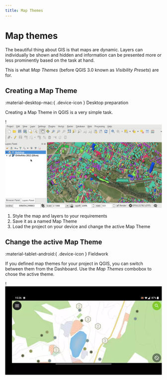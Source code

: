```yaml
---
title: Map Themes
---
```


# Map themes
The beautiful thing about GIS is that maps are dynamic. Layers can
individually be shown and hidden and information can be presented more
or less prominently based on the task at hand.

This is what *Map Themes* (before QGIS 3.0 known as *Visibility
Presets*) are for.

## Creating a Map Theme
:material-desktop-mac:{ .device-icon } Desktop preparation

Creating a Map Theme in QGIS is a very simple task.

!![Map Theme Configuration](../assets/images/map_themes_configuration.gif)

1.  Style the map and layers to your requirements
2.  Save it as a named Map Theme
3.  Load the project on your device and change the active Map Theme

## Change the active Map Theme
:material-tablet-android:{ .device-icon } Fieldwork

If you defined map themes for your project in QGIS, you can switch
between them from the Dashboard. Use the *Map Themes* combobox to chose
the active theme.

!![Change Map Theme](../assets/images/theme.webp)
